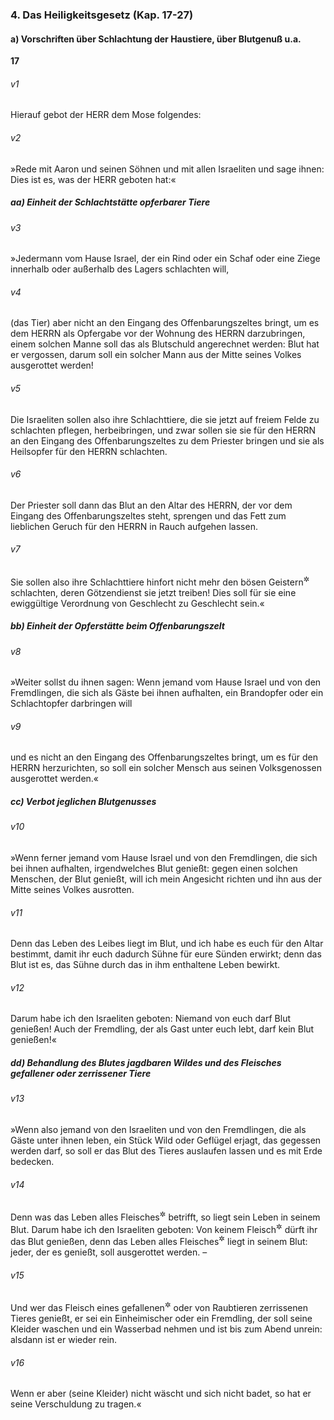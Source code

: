 ### 4. Das Heiligkeitsgesetz (Kap. 17-27)

#### a) Vorschriften über Schlachtung der Haustiere, über Blutgenuß u.a.

__17__

###### v1
Hierauf gebot der HERR dem Mose folgendes:

###### v2
»Rede mit Aaron und seinen Söhnen und mit allen Israeliten und sage ihnen: Dies ist es, was der HERR geboten hat:«

##### aa) Einheit der Schlachtstätte opferbarer Tiere


###### v3
»Jedermann vom Hause Israel, der ein Rind oder ein Schaf oder eine Ziege innerhalb oder außerhalb des Lagers schlachten will,

###### v4
(das Tier) aber nicht an den Eingang des Offenbarungszeltes bringt, um es dem HERRN als Opfergabe vor der Wohnung des HERRN darzubringen, einem solchen Manne soll das als Blutschuld angerechnet werden: Blut hat er vergossen, darum soll ein solcher Mann aus der Mitte seines Volkes ausgerottet werden!

###### v5
Die Israeliten sollen also ihre Schlachttiere, die sie jetzt auf freiem Felde zu schlachten pflegen, herbeibringen, und zwar sollen sie sie für den HERRN an den Eingang des Offenbarungszeltes zu dem Priester bringen und sie als Heilsopfer für den HERRN schlachten.

###### v6
Der Priester soll dann das Blut an den Altar des HERRN, der vor dem Eingang des Offenbarungszeltes steht, sprengen und das Fett zum lieblichen Geruch für den HERRN in Rauch aufgehen lassen.

###### v7
Sie sollen also ihre Schlachttiere hinfort nicht mehr den bösen Geistern<sup title="oder: den Feldteufeln">&#x2732;</sup>
 schlachten, deren Götzendienst sie jetzt treiben! Dies soll für sie eine ewiggültige Verordnung von Geschlecht zu Geschlecht sein.«

##### bb) Einheit der Opferstätte beim Offenbarungszelt


###### v8
»Weiter sollst du ihnen sagen: Wenn jemand vom Hause Israel und von den Fremdlingen, die sich als Gäste bei ihnen aufhalten, ein Brandopfer oder ein Schlachtopfer darbringen will

###### v9
und es nicht an den Eingang des Offenbarungszeltes bringt, um es für den HERRN herzurichten, so soll ein solcher Mensch aus seinen Volksgenossen ausgerottet werden.«

##### cc) Verbot jeglichen Blutgenusses


###### v10
»Wenn ferner jemand vom Hause Israel und von den Fremdlingen, die sich bei ihnen aufhalten, irgendwelches Blut genießt: gegen einen solchen Menschen, der Blut genießt, will ich mein Angesicht richten und ihn aus der Mitte seines Volkes ausrotten.

###### v11
Denn das Leben des Leibes liegt im Blut, und ich habe es euch für den Altar bestimmt, damit ihr euch dadurch Sühne für eure Sünden erwirkt; denn das Blut ist es, das Sühne durch das in ihm enthaltene Leben bewirkt.

###### v12
Darum habe ich den Israeliten geboten: Niemand von euch darf Blut genießen! Auch der Fremdling, der als Gast unter euch lebt, darf kein Blut genießen!«

##### dd) Behandlung des Blutes jagdbaren Wildes und des Fleisches gefallener oder zerrissener Tiere


###### v13
»Wenn also jemand von den Israeliten und von den Fremdlingen, die als Gäste unter ihnen leben, ein Stück Wild oder Geflügel erjagt, das gegessen werden darf, so soll er das Blut des Tieres auslaufen lassen und es mit Erde bedecken.

###### v14
Denn was das Leben alles Fleisches<sup title="= jedes lebenden Geschöpfes">&#x2732;</sup>
 betrifft, so liegt sein Leben in seinem Blut. Darum habe ich den Israeliten geboten: Von keinem Fleisch<sup title="= lebenden Geschöpf">&#x2732;</sup>
 dürft ihr das Blut genießen, denn das Leben alles Fleisches<sup title="= jedes Geschöpfes">&#x2732;</sup>
 liegt in seinem Blut: jeder, der es genießt, soll ausgerottet werden. –

###### v15
Und wer das Fleisch eines gefallenen<sup title="= verendeten">&#x2732;</sup>
 oder von Raubtieren zerrissenen Tieres genießt, er sei ein Einheimischer oder ein Fremdling, der soll seine Kleider waschen und ein Wasserbad nehmen und ist bis zum Abend unrein: alsdann ist er wieder rein.

###### v16
Wenn er aber (seine Kleider) nicht wäscht und sich nicht badet, so hat er seine Verschuldung zu tragen.«